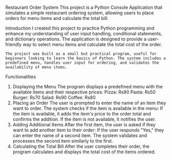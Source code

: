Restaurant Order System
    This project is a Python Console Application that simulates a simple restaurant ordering system, allowing users to place orders for menu items and calculate the total bill.

Introduction
    I created this project to practice Python programming and enhance my understanding of user input handling, conditional statements, and dictionary operations. The application is designed to provide a user-          friendly way to select menu items and calculate the total cost of the order.
    
    The project was built as a small but practical program, useful for beginners looking to learn the basics of Python. The system includes a predefined menu, handles user input for ordering, and validates the         availability of menu items.

Functionalities
1. Displaying the Menu
  The program displays a predefined menu with the available items and their respective prices:
  Pizza: Rs90
  Pasta: Rs50
  Burger: Rs70
  Salad: Rs90
  Coffee: Rs80
2. Placing an Order
  The user is prompted to enter the name of an item they want to order.
  The system checks if the item is available in the menu:
  If the item is available, it adds the item's price to the order total and confirms the addition.
  If the item is not available, it notifies the user.
3. Adding Additional Items
  After the first item, the user is asked if they want to add another item to their order:
  If the user responds "Yes," they can enter the name of a second item.
  The system validates and processes the second item similarly to the first.
4. Calculating the Total Bill
  After the user completes their order, the program calculates and displays the total cost of the items ordered.
